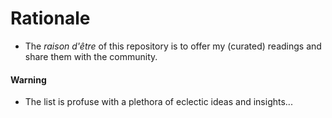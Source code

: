 # Rationale
* The _raison d'être_ of this repository is to offer my (curated) readings and share them with the community. 

#### Warning
* The list is profuse with a plethora of eclectic ideas and insights...
